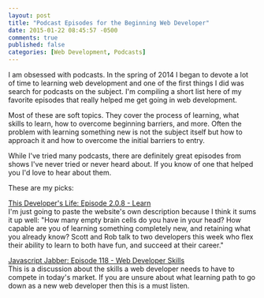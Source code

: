 ```yaml
---
layout: post
title: "Podcast Episodes for the Beginning Web Developer"
date: 2015-01-22 08:45:57 -0500
comments: true
published: false
categories: [Web Development, Podcasts]
---
```

I am obsessed with podcasts. In the spring of 2014 I began to devote a lot of time to learning web development and one of the first things I did was search for podcasts on the subject. I'm compiling a short list here of my favorite episodes that really helped me get going in web development.

Most of these are soft topics. They cover the process of learning, what skills to learn, how to overcome beginning barriers, and more. Often the problem with learning something new is not the subject itself but how to approach it and how to overcome the initial barriers to entry.

While I've tried many podcasts, there are definitely great episodes from shows I've never tried or never heard about. If you know of one that helped you I'd love to hear about them.

These are my picks:

<!--more-->

[This Developer's Life: Episode 2.0.8 - Learn](http://thisdeveloperslife.com/post/2-0-8-learn)<br>
I'm just going to paste the website's own description because I think it sums it up well: "How many empty brain cells do you have in your head? How capable are you of learning something completely new, and retaining what you already know? Scott and Rob talk to two developers this week who flex their ability to learn to both have fun, and succeed at their career."

[Javascript Jabber: Episode 118 - Web Developer Skills](http://devchat.tv/js-jabber/118-jsj-web-developer-skills)<br>
This is a discussion about the skills a web developer needs to have to compete in today's market. If you are unsure about what learning path to go down as a new web developer then this is a must listen.

